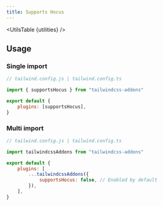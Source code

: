 ```yaml
---
title: Supports Hocus
---
```


<script>
    import UtilsTable from "$lib/UtilsTable.svelte"
    import { getUtilities } from "$utils/tailwind.js"
    import { supportsHocus } from "tailwindcss-addons"
    const utilities = getUtilities(supportsHocus.handler);
</script>

<UtilsTable {utilities} />

## Usage

### Single import

```js
// tailwind.config.js | tailwind.config.ts

import { supportsHocus } from "tailwindcss-addons"

export default {
    plugins: [supportsHocus],
}
```

### Multi import

```js
// tailwind.config.js | tailwind.config.ts

import tailwindcssAddons from "tailwindcss-addons"

export default {
    plugins: [
        ...tailwindcssAddons({
            supportsHocus: false, // Enabled by default
        }),
    ],
}
```
